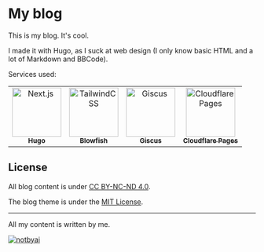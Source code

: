 # My blog

This is my blog. It's cool.

I made it with Hugo, as I suck at web design (I only know basic HTML and a lot of Markdown and BBCode).

Services used:
<table>
  <tr>
    <td align="center">
        <a href="https://gohugo.io/" target="_blank" rel="noopener noreferrer">
            <img src="https://asterisk.is-from.space/r/hugo-color.svg" width="100px;" alt="Next.js"/>
            <br/>
            <sub>
                <b>Hugo</b>
            </sub>
        </a>
        <br/>
    </td>
    <td align="center">
        <a href="https://blowfish.page/" target="_blank" rel="noopener noreferrer">
            <img src="https://blowfish.page/img/blowfish_logo_transparent.png" width="100px;" alt="TailwindCSS"/>
            <br/>
            <sub>
                <b>Blowfish</b>
            </sub>
        </a>
        <br/>
    </td>
    <td align="center">
        <a href="https://giscus.app" target="_blank" rel="noopener noreferrer">
            <img src="https://avatars.githubusercontent.com/u/81452695?s=64&v=8" width="100px;" alt="Giscus"/>
            <br/>
            <sub>
                <b>Giscus</b>
            </sub>
        </a>
        <br/>
    </td>
    <td align="center">
        <a href="https://pages.cloudflare.com/" target="_blank" rel="noopener noreferrer">
            <img src="https://asterisk.is-from.space/r/cloudflare-color.svg" width="100px;" alt="Cloudflare Pages"/>
            <br/>
            <sub>
                <b>Cloudflare Pages</b>
            </sub>
        </a>
        <br/>
    </td>
  </tr>
</table>

## License

All blog content is under [CC BY-NC-ND 4.0](https://creativecommons.org/licenses/by-nc-nd/4.0/deed.en).

The blog theme is under the [MIT License](https://github.com/nunocoracao/blowfish/blob/main/LICENSE).

------

All my content is written by me.

[![notbyai](https://asterisk.is-from.space/r/human.png)](https://notbyai.fyi)

